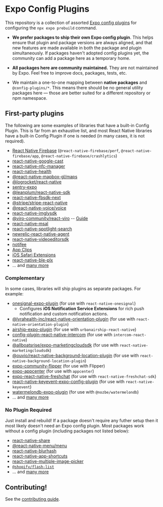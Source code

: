 # Expo Config Plugins

This repository is a collection of assorted [Expo config plugins](https://docs.expo.dev/guides/config-plugins/) for configuring the `npx expo prebuild` command.

- **We prefer packages to ship their own Expo config plugin**. This helps ensure that plugin and package versions are always aligned, and that new features are made available in both the package and plugin simultaneously. If packages haven't adopted config plugins yet, the community can add a package here as a temporary home.

- **All packages here are community maintained.** They are not maintained by Expo. Feel free to improve docs, packages, tests, etc.

- We maintain a one-to-one mapping between **native packages** and `@config-plugins/*`. This means there should be no general utility packages here — those are better suited for a different repository or npm namespace.

## First-party plugins

The following are some examples of libraries that have a built-in Config Plugin. This is far from an exhaustive list, and most React Native libraries have a built-in Config Plugin if one is needed (in many cases, it is not required).

- [React Native Firebase](https://rnfirebase.io/) (`@react-native-firebase/perf`, `@react-native-firebase/app`, `@react-native-firebase/crashlytics`)
- [react-native-google-cast](https://github.com/react-native-google-cast/react-native-google-cast)
- [react-native-nfc-manager](https://github.com/revtel/react-native-nfc-manager)
- [react-native-health](https://github.com/agencyenterprise/react-native-health)
- [@react-native-mapbox-gl/maps](https://github.com/rnmapbox/maps)
- [@logrocket/react-native](https://www.npmjs.com/package/@logrocket/react-native)
- [sentry-expo](https://www.npmjs.com/package/sentry-expo)
- [@leanplum/react-native-sdk](https://github.com/Leanplum/Leanplum-ReactNative-SDK#readme)
- [react-native-fbsdk-next](https://www.npmjs.com/package/react-native-fbsdk-next)
- [@stripe/stripe-react-native](https://www.npmjs.com/package/@stripe/stripe-react-native)
- [@react-native-voice/voice](https://www.npmjs.com/package/@react-native-voice/voice)
- [react-native-imglysdk](https://www.npmjs.com/package/react-native-imglysdk)
- [@viro-community/react-viro](https://github.com/virocommunity/viro) -- [Guide](https://viro-community.readme.io/docs/integrating-with-expo)
- [react-native-msal](https://www.npmjs.com/package/react-native-msal)
- [react-native-spotlight-search](https://www.npmjs.com/package/react-native-spotlight-search)
- [newrelic-react-native-agent](https://www.npmjs.com/package/newrelic-react-native-agent)
- [react-native-videoeditorsdk](https://www.npmjs.com/package/react-native-videoeditorsdk)
- [notifee](https://notifee.app/)
- [App Clips](https://github.com/bndkt/react-native-app-clip/)
- [iOS Safari Extensions](https://github.com/andrew-levy/react-native-safari-extension/)
- [react-native-ble-plx](https://github.com/dotintent/react-native-ble-plx)
- ... and [many more](https://reactnative.directory/)

### Complementary

In some cases, libraries will ship plugins as separate packages. For example:

- [onesignal-expo-plugin](https://github.com/OneSignal/onesignal-expo-plugin) (for use with `react-native-onesignal`)
  - Configures **iOS Notification Service Extensions** for rich push notification and custom notification actions.
- [@lyrahealth-inc/react-native-orientation-plugin](https://www.npmjs.com/package/@lyrahealth-inc/react-native-orientation-plugin) (for use with `react-native-orientation-plugin`)
- [airship-expo-plugin](https://www.npmjs.com/package/airship-expo-plugin) (for use with `urbanairship-react-native`)
- [config-plugin-react-native-intercom](https://www.npmjs.com/package/config-plugin-react-native-intercom) (for use with `intercom-react-native`)
- [@allboatsrise/expo-marketingcloudsdk](https://www.npmjs.com/package/@allboatsrise/expo-marketingcloudsdk) (for use with `react-native-marketingcloudsdk`)
- [@ouvio/react-native-background-location-plugin](https://www.npmjs.com/package/@ouvio/react-native-background-location-plugin) (for use with `react-native-background-location-plugin`)
- [expo-community-flipper](https://www.npmjs.com/package/expo-community-flipper) (for use with Flipper)
- [expo-appcenter](https://www.npmjs.com/package/expo-appcenter) (for use with `appcenter`)
- [expo-react-native-freshchat](https://www.npmjs.com/package/expo-react-native-freshchat) (for use with `react-native-freshchat-sdk`)
- [react-native-keyevent-expo-config-plugin](https://github.com/chronsyn/react-native-keyevent-expo-config-plugin) (for use with `react-native-keyevent`)
- [watermelondb-expo-plugin](https://github.com/morrowdigital/watermelondb-expo-plugin) (for use with `@nozbe/watermelondb`)
- ... and [many more](https://reactnative.directory/)

### No Plugin Required

Just install and rebuild! If a package doesn't require any futher setup then it most likely doesn't need an Expo config plugin. Most packages work without a config plugin (including packages not listed below):

- [react-native-share](https://github.com/react-native-share/react-native-share)
- [@react-native-menu/menu](https://github.com/react-native-menu/menu)
- [react-native-blurhash](https://github.com/mrousavy/react-native-blurhash)
- [react-native-app-shortcuts](https://github.com/lokyoung/react-native-app-shortcuts)
- [react-native-multiple-image-picker](https://github.com/baronha/react-native-multiple-image-picker)
- [`@shopify/flash-list`](https://github.com/Shopify/flash-list)
- ... and [many more](https://reactnative.directory/)

## Contributing!

See the [contributing guide](/CONTRIBUTING.md).
